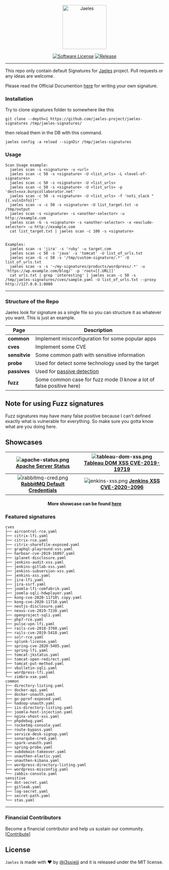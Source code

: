 
<p align="center">
  <img alt="Jaeles" src="https://image.flaticon.com/icons/svg/1432/1432425.svg" height="140" />
  <p align="center">
    <a href=""><img alt="Software License" src="https://img.shields.io/badge/license-MIT-brightgreen.svg?style=flat-square"></a>
    <a href="http://github.com/jaeles-project/jaeles"><img alt="Release" src="https://img.shields.io/github/v/release/jaeles-project/jaeles.svg"></a>
  </p>
</p>

***

This repo only contain default Signatures for [Jaeles](http://github.com/jaeles-project/jaeles) project. Pull requests or any ideas are welcome.

Please read the Official Documention [here](https://jaeles-project.github.io/signatures/) for writing your own signature.

### Installation

Try to clone signatures folder to somewhere like this
```
git clone --depth=1 https://github.com/jaeles-project/jaeles-signatures /tmp/jaeles-signatures/
```

then reload them in the DB with this command.

```
jaeles config -a reload --signDir /tmp/jaeles-signatures
```

### Usage 

```
Scan Usage example:
  jaeles scan -s <signature> -u <url>
  jaeles scan -c 50 -s <signature> -U <list_urls> -L <level-of-signatures>
  jaeles scan -c 50 -s <signature> -U <list_urls>
  jaeles scan -c 50 -s <signature> -U <list_urls> -p 'dest=xxx.burpcollaborator.net'
  jaeles scan -c 50 -s <signature> -U <list_urls> -f 'noti_slack "{{.vulnInfo}}"'
  jaeles scan -v -c 50 -s <signature> -U list_target.txt -o /tmp/output
  jaeles scan -s <signature> -s <another-selector> -u http://example.com
  jaeles scan -G -s <signature> -s <another-selector> -x <exclude-selector> -u http://example.com
  cat list_target.txt | jaeles scan -c 100 -s <signature>


Examples:
  jaeles scan -s 'jira' -s 'ruby' -u target.com
  jaeles scan -c 50 -s 'java' -x 'tomcat' -U list_of_urls.txt
  jaeles scan -G -c 50 -s '/tmp/custom-signature/.*' -U list_of_urls.txt
  jaeles scan -v -s '~/my-signatures/products/wordpress/.*' -u 'https://wp.example.com/blog/' -p 'root=[[.URL]]'
  cat urls.txt | grep 'interesting' | jaeles scan -c 50 -s /tmp/jaeles-signatures/cves/sample.yaml -U list_of_urls.txt --proxy http://127.0.0.1:8080

```

***

### Structure of the Repo

Jaeles look for signature as a single file so you can structure it as whatever you want. This is just an example.

| Page           | Description                        |
|----------------|------------------------------------|
| **common**     | Implement misconfiguration for some popular apps  |
| **cves**       | Implement some CVE |
| **sensitvie**       | Some common path with sensitive information |
| **probe**      | Used for detect some technology used by the target|
| **passives**      | Used for [passive detection](https://jaeles-project.github.io/signatures/passive/)|
| **fuzz**       | Some common case for fuzz mode (I know a lot of false positive here) |

## Note for using Fuzz signatures
Fuzz signatures may have many false positive because I can't defined exactly what is vulnerable for everything. So make sure you gotta know what are you doing here.

## Showcases

|  ![apache-status.png](https://github.com/jaeles-project/jaeles-plugins/blob/master/imgs/apache-status.png?raw=true) [**Apache Server Status**](https://youtu.be/nkBcIvzi3H4)  |  ![tableau-dom-xss.png](https://github.com/jaeles-project/jaeles-plugins/blob/master/imgs/tableau-dom-xss.png?raw=true) [**Tableau DOM XSS CVE-2019-19719**](https://youtu.be/EG7Qmt8kt58) |
|:----------:|:-------------:|
| ![rabbitmq-cred.png](https://github.com/jaeles-project/jaeles-plugins/blob/master/imgs/rabbitmq-cred.png?raw=true) [**RabbitMQ Default Credentials**](https://youtu.be/ed4n1sCNu3s) | ![jenkins-xss.png](https://github.com/jaeles-project/jaeles-plugins/blob/master/imgs/jenkins-xss.png?raw=true) [**Jenkins XSS CVE-2020-2096**](https://youtu.be/JfihhEOEWSE) |

<h4 align='center'> More showcase can be found <a href="https://jaeles-project.github.io/showcases/">here</a></h4>


### Featured signatures

```
cves
├── aircontrol-rce.yaml
├── citrix-lfi.yaml
├── citrix-rce.yaml
├── citrix-sharefile-exposed.yaml
├── graphql-playround-xss.yaml
├── harboar-cve-2019-16097.yaml
├── iplanet-disclosure.yaml
├── jenkins-audit-xss.yaml
├── jenkins-gitlab-xss.yaml
├── jenkins-subversion-xss.yaml
├── jenkins-xss.yaml
├── jira-lfi.yaml
├── jira-ssrf.yaml
├── joomla-lfi-comfabrik.yaml
├── joomla-sqli-hdwplayer.yaml
├── kong-cve-2020-11710\ copy.yaml
├── kong-cve-2020-11710.yaml
├── nextjs-disclosure.yaml
├── nexus-cve-2019-7238.yaml
├── openproject-sqli.yaml
├── php7-rce.yaml
├── pulse-vpn-lfi.yaml
├── rails-cve-2018-3760.yaml
├── rails-cve-2019-5418.yaml
├── solr-rce.yaml
├── splunk-license.yaml
├── spring-cve-2020-5405.yaml
├── spring-lfi.yaml
├── tomcat-jkstatus.yaml
├── tomcat-open-redirect.yaml
├── tomcat-put-method.yaml
├── vbulletin-sqli.yaml
├── wordpress-lfi.yaml
└── zimbra-xxe.yaml
common
├── directory-listing.yaml
├── docker-api.yaml
├── docker-unauth.yaml
├── go-pprof-exposed.yaml
├── hadoop-unauth.yaml
├── iis-directory-listing.yaml
├── joomla-host-injection.yaml
├── nginx-vhost-xss.yaml
├── phpdebug.yaml
├── rocketmq-console.yaml
├── route-bypass.yaml
├── service-desk-signup.yaml
├── sonarqube-cred.yaml
├── spark-unauth.yaml
├── spring-probe.yaml
├── subdomain-takeover.yaml
├── unauthen-elastic.yaml
├── unauthen-kibana.yaml
├── wordpress-directory-listing.yaml
├── wordpress-misconfig.yaml
└── zabbix-console.yaml
sensitive
├── dot-secret.yaml
├── gitleak.yaml
├── log-secret.yaml
├── secret-path.yaml
└── stas.yaml
```

***

### Financial Contributors

Become a financial contributor and help us sustain our community. [[Contribute](https://opencollective.com/jaeles-project/contribute)]


## License

`Jaeles` is made with ♥  by [@j3ssiejjj](https://twitter.com/j3ssiejjj) and it is released under the MIT license.